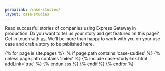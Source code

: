 ```yaml
---
permalink: /case-studies/
layout: case-studies
---
```


Read successful stories of companies using Express Gateway in production. Do you want to tell us your story and get
featured on this page? Get in touch with [us][egMail]. We'll be more than happy to work with you on your use case
and craft a story to be published here.

[egMail]: mailto:vincenzo@express-gateway.io

<div class="case-study-links">
{% for page in site.pages %}
  {% if page.path contains 'case-studies' %}
    {% unless page.path contains 'index' %}
{% include case-study-link.html addLink='true' %}
    {% endunless %}
  {% endif %}
{% endfor  %}
</div>
